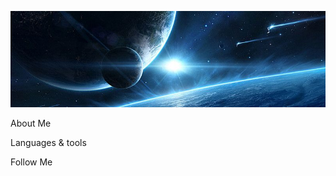 ![Header](https://github.com/21Horza/21Horza/blob/master/assets/7ced32d6cfb80d49545444c0a382de3b.jpeg)

About Me

Languages & tools

Follow Me